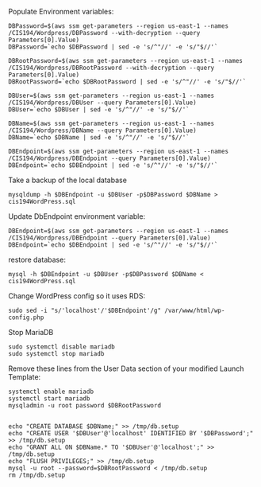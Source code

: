 Populate Environment variables:


```
DBPassword=$(aws ssm get-parameters --region us-east-1 --names /CIS194/Wordpress/DBPassword --with-decryption --query Parameters[0].Value)
DBPassword=`echo $DBPassword | sed -e 's/^"//' -e 's/"$//'`

DBRootPassword=$(aws ssm get-parameters --region us-east-1 --names /CIS194/Wordpress/DBRootPassword --with-decryption --query Parameters[0].Value)
DBRootPassword=`echo $DBRootPassword | sed -e 's/^"//' -e 's/"$//'`

DBUser=$(aws ssm get-parameters --region us-east-1 --names /CIS194/Wordpress/DBUser --query Parameters[0].Value)
DBUser=`echo $DBUser | sed -e 's/^"//' -e 's/"$//'`

DBName=$(aws ssm get-parameters --region us-east-1 --names /CIS194/Wordpress/DBName --query Parameters[0].Value)
DBName=`echo $DBName | sed -e 's/^"//' -e 's/"$//'`

DBEndpoint=$(aws ssm get-parameters --region us-east-1 --names /CIS194/Wordpress/DBEndpoint --query Parameters[0].Value)
DBEndpoint=`echo $DBEndpoint | sed -e 's/^"//' -e 's/"$//'`
```

Take a backup of the local database

```
mysqldump -h $DBEndpoint -u $DBUser -p$DBPassword $DBName > cis194WordPress.sql
```


Update DbEndpoint environment variable:

```
DBEndpoint=$(aws ssm get-parameters --region us-east-1 --names /CIS194/Wordpress/DBEndpoint --query Parameters[0].Value)
DBEndpoint=`echo $DBEndpoint | sed -e 's/^"//' -e 's/"$//'`
```

restore database:

```
mysql -h $DBEndpoint -u $DBUser -p$DBPassword $DBName < cis194WordPress.sql 
```

Change WordPress config so it uses RDS:

```
sudo sed -i "s/'localhost'/'$DBEndpoint'/g" /var/www/html/wp-config.php
```

Stop MariaDB

```
sudo systemctl disable mariadb
sudo systemctl stop mariadb
```

Remove these lines from the User Data section of your modified Launch Template:

```
systemctl enable mariadb
systemctl start mariadb
mysqladmin -u root password $DBRootPassword


echo "CREATE DATABASE $DBName;" >> /tmp/db.setup
echo "CREATE USER '$DBUser'@'localhost' IDENTIFIED BY '$DBPassword';" >> /tmp/db.setup
echo "GRANT ALL ON $DBName.* TO '$DBUser'@'localhost';" >> /tmp/db.setup
echo "FLUSH PRIVILEGES;" >> /tmp/db.setup
mysql -u root --password=$DBRootPassword < /tmp/db.setup
rm /tmp/db.setup
```

